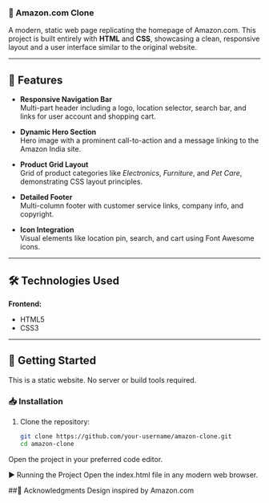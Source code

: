 ### 🛒 Amazon.com Clone

A modern, static web page replicating the homepage of Amazon.com. This project is built entirely with **HTML** and **CSS**, showcasing a clean, responsive layout and a user interface similar to the original website.

---

## 🚀 Features

- **Responsive Navigation Bar**  
  Multi-part header including a logo, location selector, search bar, and links for user account and shopping cart.

- **Dynamic Hero Section**  
  Hero image with a prominent call-to-action and a message linking to the Amazon India site.

- **Product Grid Layout**  
  Grid of product categories like *Electronics*, *Furniture*, and *Pet Care*, demonstrating CSS layout principles.

- **Detailed Footer**  
  Multi-column footer with customer service links, company info, and copyright.

- **Icon Integration**  
  Visual elements like location pin, search, and cart using Font Awesome icons.

---

## 🛠️ Technologies Used

**Frontend:**

- HTML5  
- CSS3

---

## 🧪 Getting Started

This is a static website. No server or build tools required.

### 📥 Installation

1. Clone the repository:

   ```bash
   git clone https://github.com/your-username/amazon-clone.git
   cd amazon-clone
Open the project in your preferred code editor.

▶️ Running the Project
Open the index.html file in any modern web browser.

##🙏 Acknowledgments
Design inspired by Amazon.com

